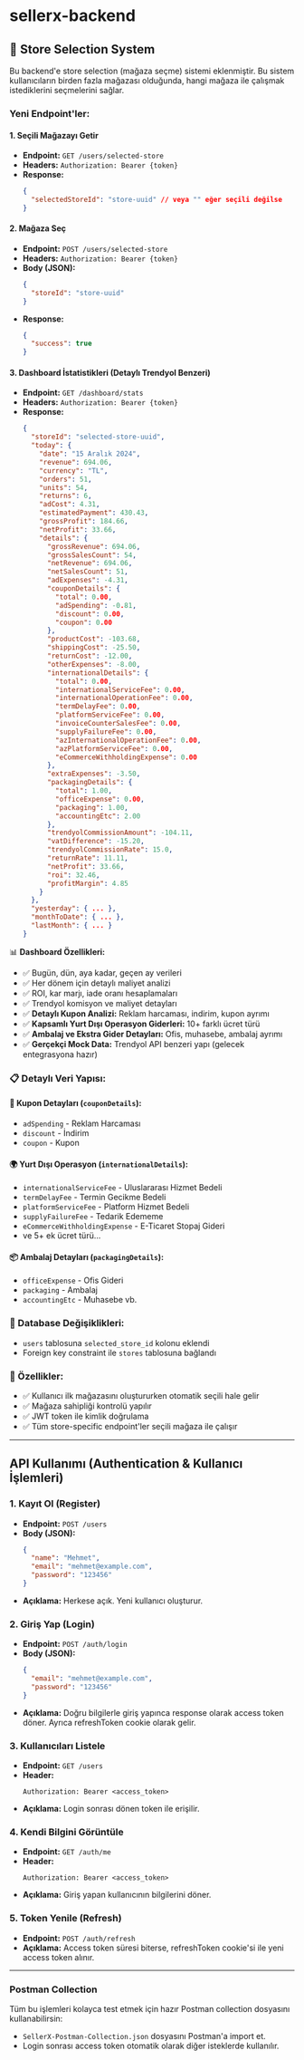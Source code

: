 # sellerx-backend

## 🏪 Store Selection System

Bu backend'e store selection (mağaza seçme) sistemi eklenmiştir. Bu sistem kullanıcıların birden fazla mağazası olduğunda, hangi mağaza ile çalışmak istediklerini seçmelerini sağlar.

### Yeni Endpoint'ler:

#### 1. Seçili Mağazayı Getir

- **Endpoint:** `GET /users/selected-store`
- **Headers:** `Authorization: Bearer {token}`
- **Response:**
  ```json
  {
    "selectedStoreId": "store-uuid" // veya "" eğer seçili değilse
  }
  ```

#### 2. Mağaza Seç

- **Endpoint:** `POST /users/selected-store`
- **Headers:** `Authorization: Bearer {token}`
- **Body (JSON):**
  ```json
  {
    "storeId": "store-uuid"
  }
  ```
- **Response:**
  ```json
  {
    "success": true
  }
  ```

#### 3. Dashboard İstatistikleri (Detaylı Trendyol Benzeri)

- **Endpoint:** `GET /dashboard/stats`
- **Headers:** `Authorization: Bearer {token}`
- **Response:**
  ```json
  {
    "storeId": "selected-store-uuid",
    "today": {
      "date": "15 Aralık 2024",
      "revenue": 694.06,
      "currency": "TL",
      "orders": 51,
      "units": 54,
      "returns": 6,
      "adCost": 4.31,
      "estimatedPayment": 430.43,
      "grossProfit": 184.66,
      "netProfit": 33.66,
      "details": {
        "grossRevenue": 694.06,
        "grossSalesCount": 54,
        "netRevenue": 694.06,
        "netSalesCount": 51,
        "adExpenses": -4.31,
        "couponDetails": {
          "total": 0.00,
          "adSpending": -0.81,
          "discount": 0.00,
          "coupon": 0.00
        },
        "productCost": -103.68,
        "shippingCost": -25.50,
        "returnCost": -12.00,
        "otherExpenses": -8.00,
        "internationalDetails": {
          "total": 0.00,
          "internationalServiceFee": 0.00,
          "internationalOperationFee": 0.00,
          "termDelayFee": 0.00,
          "platformServiceFee": 0.00,
          "invoiceCounterSalesFee": 0.00,
          "supplyFailureFee": 0.00,
          "azInternationalOperationFee": 0.00,
          "azPlatformServiceFee": 0.00,
          "eCommerceWithholdingExpense": 0.00
        },
        "extraExpenses": -3.50,
        "packagingDetails": {
          "total": 1.00,
          "officeExpense": 0.00,
          "packaging": 1.00,
          "accountingEtc": 2.00
        },
        "trendyolCommissionAmount": -104.11,
        "vatDifference": -15.20,
        "trendyolCommissionRate": 15.0,
        "returnRate": 11.11,
        "netProfit": 33.66,
        "roi": 32.46,
        "profitMargin": 4.85
      }
    },
    "yesterday": { ... },
    "monthToDate": { ... },
    "lastMonth": { ... }
  }
  ```

📊 **Dashboard Özellikleri:**

- ✅ Bugün, dün, aya kadar, geçen ay verileri
- ✅ Her dönem için detaylı maliyet analizi
- ✅ ROI, kar marjı, iade oranı hesaplamaları
- ✅ Trendyol komisyon ve maliyet detayları
- ✅ **Detaylı Kupon Analizi:** Reklam harcaması, indirim, kupon ayrımı
- ✅ **Kapsamlı Yurt Dışı Operasyon Giderleri:** 10+ farklı ücret türü
- ✅ **Ambalaj ve Ekstra Gider Detayları:** Ofis, muhasebe, ambalaj ayrımı
- ✅ **Gerçekçi Mock Data:** Trendyol API benzeri yapı (gelecek entegrasyona hazır)

### 📋 Detaylı Veri Yapısı:

#### 🎫 Kupon Detayları (`couponDetails`):

- `adSpending` - Reklam Harcaması
- `discount` - İndirim
- `coupon` - Kupon

#### 🌍 Yurt Dışı Operasyon (`internationalDetails`):

- `internationalServiceFee` - Uluslararası Hizmet Bedeli
- `termDelayFee` - Termin Gecikme Bedeli
- `platformServiceFee` - Platform Hizmet Bedeli
- `supplyFailureFee` - Tedarik Edememe
- `eCommerceWithholdingExpense` - E-Ticaret Stopaj Gideri
- ve 5+ ek ücret türü...

#### 📦 Ambalaj Detayları (`packagingDetails`):

- `officeExpense` - Ofis Gideri
- `packaging` - Ambalaj
- `accountingEtc` - Muhasebe vb.

### 🔧 Database Değişiklikleri:

- `users` tablosuna `selected_store_id` kolonu eklendi
- Foreign key constraint ile `stores` tablosuna bağlandı

### 🚀 Özellikler:

- ✅ Kullanıcı ilk mağazasını oluştururken otomatik seçili hale gelir
- ✅ Mağaza sahipliği kontrolü yapılır
- ✅ JWT token ile kimlik doğrulama
- ✅ Tüm store-specific endpoint'ler seçili mağaza ile çalışır

---

## API Kullanımı (Authentication & Kullanıcı İşlemleri)

### 1. Kayıt Ol (Register)

- **Endpoint:** `POST /users`
- **Body (JSON):**
  ```json
  {
    "name": "Mehmet",
    "email": "mehmet@example.com",
    "password": "123456"
  }
  ```
- **Açıklama:** Herkese açık. Yeni kullanıcı oluşturur.

### 2. Giriş Yap (Login)

- **Endpoint:** `POST /auth/login`
- **Body (JSON):**
  ```json
  {
    "email": "mehmet@example.com",
    "password": "123456"
  }
  ```
- **Açıklama:** Doğru bilgilerle giriş yapınca response olarak access token döner. Ayrıca refreshToken cookie olarak gelir.

### 3. Kullanıcıları Listele

- **Endpoint:** `GET /users`
- **Header:**
  ```
  Authorization: Bearer <access_token>
  ```
- **Açıklama:** Login sonrası dönen token ile erişilir.

### 4. Kendi Bilgini Görüntüle

- **Endpoint:** `GET /auth/me`
- **Header:**
  ```
  Authorization: Bearer <access_token>
  ```
- **Açıklama:** Giriş yapan kullanıcının bilgilerini döner.

### 5. Token Yenile (Refresh)

- **Endpoint:** `POST /auth/refresh`
- **Açıklama:** Access token süresi biterse, refreshToken cookie'si ile yeni access token alınır.

---

### Postman Collection

Tüm bu işlemleri kolayca test etmek için hazır Postman collection dosyasını kullanabilirsin:

- `SellerX-Postman-Collection.json` dosyasını Postman'a import et.
- Login sonrası access token otomatik olarak diğer isteklerde kullanılır.
